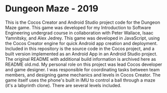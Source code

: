 # Dungeon Maze - 2019
This is the Cocos Creator and Android Studio project code for the Dungeon Maze game. This game was developed for my Introduction to Software Engineering undergrad course in collaboration with Peter Wallace, Isaac Yamnitsky, and Alex Jedrey. This game was developed in JavaScript, using the Cocos Creator engine for quick Android app creation and deployment. Included in this repository is the source code in the Cocos project, and a built version implemented as an Android App in an Android Studio project. The original README with additional build information is archived here as README old.md. My personal role on this project was lead Cocos developer and game designer. I was responsible for coordinating tasks between team members, and designing game mechanics and levels in Cocos Creator. The game itself uses the phone's built in IMU to control a ball through a maze (it's a labyrinth clone). There are several levels included.
